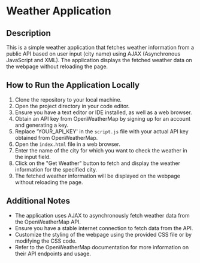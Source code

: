 # Weather Application

## Description
This is a simple weather application that fetches weather information from a public API based on user input (city name) using AJAX (Asynchronous JavaScript and XML). The application displays the fetched weather data on the webpage without reloading the page.

## How to Run the Application Locally
1. Clone the repository to your local machine.
2. Open the project directory in your code editor.
3. Ensure you have a text editor or IDE installed, as well as a web browser.
4. Obtain an API key from OpenWeatherMap by signing up for an account and generating a key.
5. Replace 'YOUR_API_KEY' in the `script.js` file with your actual API key obtained from OpenWeatherMap.
6. Open the `index.html` file in a web browser.
7. Enter the name of the city for which you want to check the weather in the input field.
8. Click on the "Get Weather" button to fetch and display the weather information for the specified city.
9. The fetched weather information will be displayed on the webpage without reloading the page.

## Additional Notes
- The application uses AJAX to asynchronously fetch weather data from the OpenWeatherMap API.
- Ensure you have a stable internet connection to fetch data from the API.
- Customize the styling of the webpage using the provided CSS file or by modifying the CSS code.
- Refer to the OpenWeatherMap documentation for more information on their API endpoints and usage.

